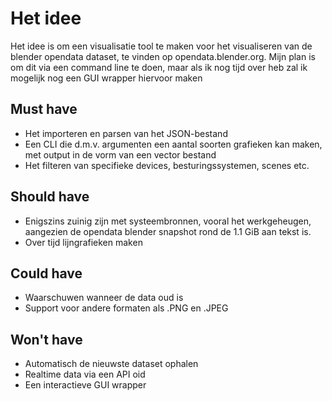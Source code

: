 # Het idee
Het idee is om een visualisatie tool te maken voor het visualiseren van de blender opendata dataset, te vinden op opendata.blender.org. Mijn plan is om dit via een command line te doen, maar als ik nog tijd over heb zal ik mogelijk nog een GUI wrapper hiervoor maken


## Must have
  * Het importeren en parsen van het JSON-bestand
  * Een CLI die d.m.v. argumenten een aantal soorten grafieken kan maken, met output in de vorm van een vector bestand
  * Het filteren van specifieke devices, besturingssystemen, scenes etc.
## Should have
  * Enigszins zuinig zijn met systeembronnen, vooral het werkgeheugen, aangezien de opendata blender snapshot rond de 1.1 GiB aan tekst is.
  * Over tijd lijngrafieken maken
## Could have
  * Waarschuwen wanneer de data oud is
  * Support voor andere formaten als .PNG en .JPEG
## Won't have
  * Automatisch de nieuwste dataset ophalen
  * Realtime data via een API oid
  * Een interactieve GUI wrapper
